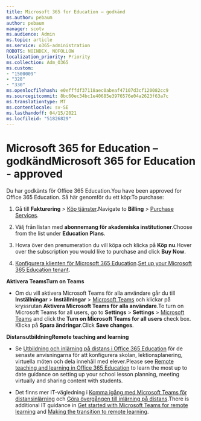 ```yaml
---
title: Microsoft 365 for Education – godkänd
ms.author: pebaum
author: pebaum
manager: scotv
ms.audience: Admin
ms.topic: article
ms.service: o365-administration
ROBOTS: NOINDEX, NOFOLLOW
localization_priority: Priority
ms.collection: Adm_O365
ms.custom:
- "1500009"
- "328"
- "330"
ms.openlocfilehash: e0efffdf37118aec0abeaf47107d3cf120082cc9
ms.sourcegitcommit: 8bc60ec34bc1e40685e3976576e04a2623f63a7c
ms.translationtype: MT
ms.contentlocale: sv-SE
ms.lasthandoff: 04/15/2021
ms.locfileid: "51826829"
---
```

# <a name="microsoft-365-for-education---approved"></a><span data-ttu-id="7678d-102">Microsoft 365 for Education – godkänd</span><span class="sxs-lookup"><span data-stu-id="7678d-102">Microsoft 365 for Education - approved</span></span>

<span data-ttu-id="7678d-103">Du har godkänts för Office 365 Education.</span><span class="sxs-lookup"><span data-stu-id="7678d-103">You have been approved for Office 365 Education.</span></span>  <span data-ttu-id="7678d-104">Så här genomför du ett köp:</span><span class="sxs-lookup"><span data-stu-id="7678d-104">To purchase:</span></span>

1. <span data-ttu-id="7678d-105">Gå till **Fakturering** > [Köp tjänster](https://portal.office.com/AdminPortal/Home#/catalog).</span><span class="sxs-lookup"><span data-stu-id="7678d-105">Navigate to **Billing** > [Purchase Services](https://portal.office.com/AdminPortal/Home#/catalog).</span></span>

2. <span data-ttu-id="7678d-106">Välj från listan med **abonnemang för akademiska institutioner**.</span><span class="sxs-lookup"><span data-stu-id="7678d-106">Choose from the list under **Education Plans**.</span></span>

3. <span data-ttu-id="7678d-107">Hovra över den prenumeration du vill köpa och klicka på **Köp nu**.</span><span class="sxs-lookup"><span data-stu-id="7678d-107">Hover over the subscription you would like to purchase and click **Buy Now**.</span></span>

4. <span data-ttu-id="7678d-108">[Konfigurera klienten för Microsoft 365 Education](https://docs.microsoft.com/microsoft-365/education/deploy/create-your-office-365-tenant).</span><span class="sxs-lookup"><span data-stu-id="7678d-108">[Set up your Microsoft 365 Education tenant](https://docs.microsoft.com/microsoft-365/education/deploy/create-your-office-365-tenant).</span></span>

<span data-ttu-id="7678d-109">**Aktivera Teams**</span><span class="sxs-lookup"><span data-stu-id="7678d-109">**Turn on Teams**</span></span>

- <span data-ttu-id="7678d-110">Om du vill aktivera Microsoft Teams för alla användare går du till **Inställningar** > **Inställningar** > [Microsoft Teams](https://admin.microsoft.com/Adminportal/Home#/SettingsMultiPivot/:/Settings/L1/SkypeTeams) och klickar på kryssrutan **Aktivera Microsoft Teams för alla användare**.</span><span class="sxs-lookup"><span data-stu-id="7678d-110">To turn on Microsoft Teams for all users, go to **Settings** > **Settings** > [Microsoft Teams](https://admin.microsoft.com/Adminportal/Home#/SettingsMultiPivot/:/Settings/L1/SkypeTeams) and click the **Turn on Microsoft Teams for all users** check box.</span></span> <span data-ttu-id="7678d-111">Klicka på **Spara ändringar**.</span><span class="sxs-lookup"><span data-stu-id="7678d-111">Click **Save changes**.</span></span>

<span data-ttu-id="7678d-112">**Distansutbildning**</span><span class="sxs-lookup"><span data-stu-id="7678d-112">**Remote teaching and learning**</span></span>

- <span data-ttu-id="7678d-113">Se [Utbildning och inlärning på distans i Office 365 Education](https://support.office.com/article/remote-teaching-and-learning-in-office-365-education-f651ccae-7b65-478b-8366-51bb884025c4) för de senaste anvisningarna för att konfigurera skolan, lektionsplanering, virtuella möten och dela innehåll med elever.</span><span class="sxs-lookup"><span data-stu-id="7678d-113">Please see [Remote teaching and learning in Office 365 Education](https://support.office.com/article/remote-teaching-and-learning-in-office-365-education-f651ccae-7b65-478b-8366-51bb884025c4) to learn the most up to date guidance on setting up your school lesson planning, meeting virtually and sharing content with students.</span></span>

- <span data-ttu-id="7678d-114">Det finns mer IT-vägledning i [Komma igång med Microsoft Teams för distansinlärning](https://docs.microsoft.com/MicrosoftTeams/remote-learning-edu) och [Göra övergången till inlärning på distans](https://www.microsoft.com/education/remote-learning).</span><span class="sxs-lookup"><span data-stu-id="7678d-114">There is additional IT guidance in [Get started with Microsoft Teams for remote learning](https://docs.microsoft.com/MicrosoftTeams/remote-learning-edu) and [Making the transition to remote learning](https://www.microsoft.com/education/remote-learning).</span></span>
